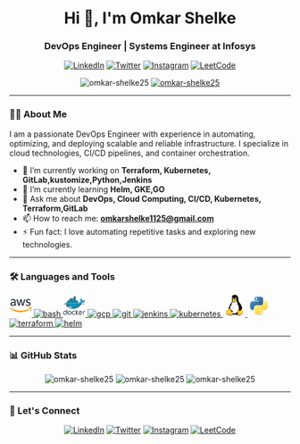 

<h1 align="center">Hi 👋, I'm Omkar Shelke</h1>
<h3 align="center">DevOps Engineer | Systems Engineer at Infosys</h3>

<p align="center">
  <a href="https://www.linkedin.com/in/omkar-shelke-2503s" target="blank"><img src="https://img.shields.io/badge/LinkedIn-0077B5?style=for-the-badge&logo=linkedin&logoColor=white" alt="LinkedIn"/></a>
  <a href="https://x.com/Omkara25" target="blank"><img src="https://img.shields.io/badge/Twitter-1DA1F2?style=for-the-badge&logo=twitter&logoColor=white" alt="Twitter"/></a>
  <a href="https://instagram.com/omkara_25" target="blank"><img src="https://img.shields.io/badge/Instagram-E4405F?style=for-the-badge&logo=instagram&logoColor=white" alt="Instagram"/></a>
  <a href="https://leetcode.com/omkara18" target="blank"><img src="https://img.shields.io/badge/LeetCode-FFA116?style=for-the-badge&logo=leetcode&logoColor=white" alt="LeetCode"/></a>
</p>

<p align="center">
  <img src="https://komarev.com/ghpvc/?username=omkar-shelke25&label=Profile%20views&color=0e75b6&style=flat" alt="omkar-shelke25" />
  <a href="https://github.com/ryo-ma/github-profile-trophy"><img src="https://github-profile-trophy.vercel.app/?username=omkar-shelke25&theme=onedark" alt="omkar-shelke25" /></a>
</p>

---

### 👨‍💻 About Me

I am a passionate DevOps Engineer with experience in automating, optimizing, and deploying scalable and reliable infrastructure. I specialize in cloud technologies, CI/CD pipelines, and container orchestration.

- 🔭 I’m currently working on **Terraform, Kubernetes, GitLab,kustomize,Python,Jenkins**
- 🌱 I’m currently learning **Helm, GKE,GO**
- 💬 Ask me about **DevOps, Cloud Computing, CI/CD, Kubernetes, Terraform,GitLab**
- 📫 How to reach me: **omkarshelke1125@gmail.com**
- ⚡ Fun fact: I love automating repetitive tasks and exploring new technologies.

---

### 🛠️ Languages and Tools

<p align="left">
  <a href="https://aws.amazon.com" target="_blank" rel="noreferrer"> <img src="https://raw.githubusercontent.com/devicons/devicon/master/icons/amazonwebservices/amazonwebservices-original-wordmark.svg" alt="aws" width="40" height="40"/> </a>
  <a href="https://www.gnu.org/software/bash/" target="_blank" rel="noreferrer"> <img src="https://www.vectorlogo.zone/logos/gnu_bash/gnu_bash-icon.svg" alt="bash" width="40" height="40"/> </a>
  <a href="https://www.docker.com/" target="_blank" rel="noreferrer"> <img src="https://raw.githubusercontent.com/devicons/devicon/master/icons/docker/docker-original-wordmark.svg" alt="docker" width="40" height="40"/> </a>
  <a href="https://cloud.google.com" target="_blank" rel="noreferrer"> <img src="https://www.vectorlogo.zone/logos/google_cloud/google_cloud-icon.svg" alt="gcp" width="40" height="40"/> </a>
  <a href="https://git-scm.com/" target="_blank" rel="noreferrer"> <img src="https://www.vectorlogo.zone/logos/git-scm/git-scm-icon.svg" alt="git" width="40" height="40"/> </a>
  <a href="https://www.jenkins.io" target="_blank" rel="noreferrer"> <img src="https://www.vectorlogo.zone/logos/jenkins/jenkins-icon.svg" alt="jenkins" width="40" height="40"/> </a>
  <a href="https://kubernetes.io" target="_blank" rel="noreferrer"> <img src="https://www.vectorlogo.zone/logos/kubernetes/kubernetes-icon.svg" alt="kubernetes" width="40" height="40"/> </a>
  <a href="https://www.linux.org/" target="_blank" rel="noreferrer"> <img src="https://raw.githubusercontent.com/devicons/devicon/master/icons/linux/linux-original.svg" alt="linux" width="40" height="40"/> </a>
  <a href="https://www.python.org" target="_blank" rel="noreferrer"> <img src="https://raw.githubusercontent.com/devicons/devicon/master/icons/python/python-original.svg" alt="python" width="40" height="40"/> </a>
  <a href="https://www.terraform.io" target="_blank" rel="noreferrer"> <img src="https://www.vectorlogo.zone/logos/terraformio/terraformio-icon.svg" alt="terraform" width="40" height="40"/> </a>
  <a href="https://helm.sh" target="_blank" rel="noreferrer"> <img src="https://www.vectorlogo.zone/logos/helmsh/helmsh-icon.svg" alt="helm" width="40" height="40"/> </a>
</p>

---

### 📊 GitHub Stats

<p align="center">
  <img align="center" src="https://github-readme-stats.vercel.app/api?username=omkar-shelke25&show_icons=true&theme=radical&hide_border=true" alt="omkar-shelke25" />
  <img align="center" src="https://github-readme-streak-stats.herokuapp.com/?user=omkar-shelke25&theme=radical&hide_border=true" alt="omkar-shelke25" />
  <img align="center" src="https://github-readme-stats.vercel.app/api/top-langs/?username=omkar-shelke25&layout=compact&theme=radical&hide_border=true" alt="omkar-shelke25" />
</p>

---

### 🤝 Let's Connect

<p align="center">
  <a href="https://www.linkedin.com/in/omkar-shelke-2503s" target="blank"><img src="https://img.shields.io/badge/LinkedIn-0077B5?style=for-the-badge&logo=linkedin&logoColor=white" alt="LinkedIn"/></a>
  <a href="https://x.com/Omkara25" target="blank"><img src="https://img.shields.io/badge/Twitter-1DA1F2?style=for-the-badge&logo=twitter&logoColor=white" alt="Twitter"/></a>
  <a href="https://instagram.com/omkara_25" target="blank"><img src="https://img.shields.io/badge/Instagram-E4405F?style=for-the-badge&logo=instagram&logoColor=white" alt="Instagram"/></a>
  <a href="https://leetcode.com/omkara18" target="blank"><img src="https://img.shields.io/badge/LeetCode-FFA116?style=for-the-badge&logo=leetcode&logoColor=white" alt="LeetCode"/></a>
</p>

